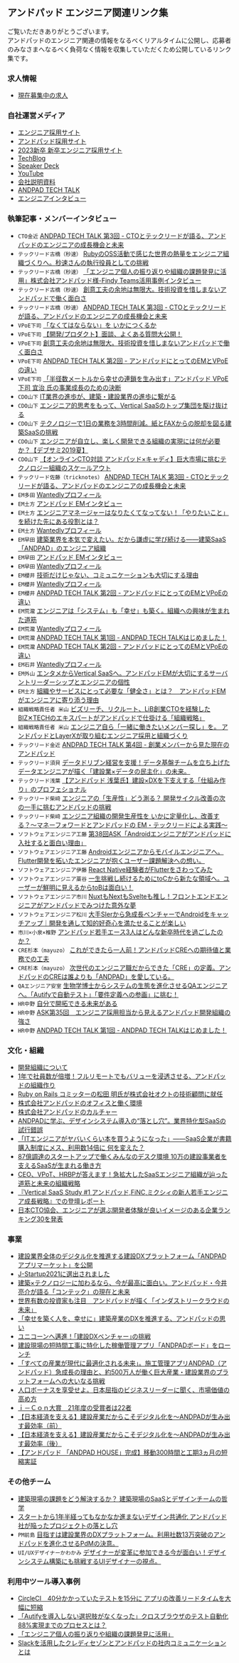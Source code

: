 ## アンドパッド エンジニア関連リンク集

ご覧いただきありがとうございます。  
アンドパッドのエンジニア関連の情報をなるべくリアルタイムに公開し、応募者のみなさまへなるべく負荷なく情報を収集していただくため公開しているリンク集です。 

### 求人情報
* [現在募集中の求人](https://hrmos.co/pages/andpad/jobs?category=1400453786062708736)

### 自社運営メディア
* [エンジニア採用サイト](https://engineer.andpad.co.jp/)
* [アンドパッド採用サイト](https://recruit.andpad.co.jp/)
* [2023新卒 新卒エンジニア採用サイト](https://engineer2023.andpad.co.jp/)
* [TechBlog](https://tech.andpad.co.jp/)
* [Speaker Deck](https://speakerdeck.com/andpad)
* [YouTube](https://www.youtube.com/playlist?list=PLApU0jUJ3KKLCdyOTkoiC3ccUSGg9qQ-3)
* [会社説明資料](https://speakerdeck.com/andpad_hr88/andpad-hui-she-shuo-ming-zi-liao)
* [ANDPAD TECH TALK](https://tech.andpad.co.jp/entry/2021/10/01/180000)
* [エンジニアインタビュー](https://www.wantedly.com/stories/s/ANDPAD_Engineers)

### 執筆記事・メンバーインタビュー
* `CTO金近`  [ANDPAD TECH TALK 第3回 - CTOとテックリードが語る、アンドパッドのエンジニアの成長機会と未来](https://tech.andpad.co.jp/entry/2021/10/29/170000)
* `テックリード古橋（秒速）` [RubyのOSS活動で感じた世界の熱量をエンジニア組織づくりへ。秒速さんの執行役員としての挑戦](https://engineer-lab.findy-code.io/284km-andpad)
* `テックリード古橋（秒速）` [「エンジニア個人の振り返りや組織の課題発見に活用」株式会社アンドパッド様-Findy Teams活用事例インタビュー](https://engineering-org.findy-teams.com/posts/andpad-interview/)
* `テックリード古橋（秒速）` [創意工夫の余地は無限大。技術投資を惜しまないアンドパッドで働く面白さ](https://findy-code.io/pick-up/interviews/andpad-engineer2)
* `テックリード古橋（秒速）`  [ANDPAD TECH TALK 第3回 - CTOとテックリードが語る、アンドパッドのエンジニアの成長機会と未来](https://tech.andpad.co.jp/entry/2021/10/29/170000)
* `VPoE下司` [「なくてはならない」を いかにつくるか](https://recruit.andpad.co.jp/member/05.html)
* `VPoE下司`  [【開発/プロダクト】面談、よくある質問大公開！](https://note.com/andpad_hr/n/n6c279cad0703)
* `VPoE下司` [創意工夫の余地は無限大。技術投資を惜しまないアンドパッドで働く面白さ](https://findy-code.io/pick-up/interviews/andpad-engineer2)
* `VPoE下司`  [ANDPAD TECH TALK 第2回 - アンドパッドにとってのEMとVPoEの違い](https://tech.andpad.co.jp/entry/2021/10/15/120000)
* `VPoE下司` [ 「半径数メートルから幸せの連鎖を生み出す」アンドパッド VPoE 下司 宜治 氏の事業成長のための決断 ]( https://evange.jp/n/n9c3b10503acd )
* `CDO山下`  [IT業界の進歩が、建築・建設業界の進歩に繋がる](https://recruit.andpad.co.jp/member/04.html)
* `CDO山下`  [エンジニア的思考をもって、Vertical SaaSのトップ集団を駆け抜ける](https://engineer.andpad.co.jp/interviewone)
* `CDO山下`  [テクノロジーで1日の業務を3時間削減。紙とFAXからの脱却を図る建築SaaSの挑戦](https://flxy.jp/article/8523)
* `CDO山下`  [エンジニアが自立し、楽しく開発できる組織の実現には何が必要か？【デブサミ2019夏】](https://codezine.jp/article/detail/11644)
* `CDO山下`  [【オンラインCTO対談 アンドパッド×キャディ】巨大市場に挑むテクノロジー組織のスケールアウト](https://www.youtube.com/watch?v=sNjtu9EHFwA)
* `テックリード佐藤（tricknotes）`  [ANDPAD TECH TALK 第3回 - CTOとテックリードが語る、アンドパッドのエンジニアの成長機会と未来](https://tech.andpad.co.jp/entry/2021/10/29/170000)
* `EM多田`  [Wantedlyプロフィール](https://www.wantedly.com/id/shinya_td)
* `EM土方`  [アンドパッド EMインタビュー](https://tech.andpad.co.jp/entry/2020/09/04/173751)
* `EM土方`  [エンジニアマネージャーはなりたくてなってない！「やりたいこと」を続けた先にある役割とは？](https://engineer-lab.findy-code.io/em-nyumon)
* `EM土方`  [Wantedlyプロフィール](https://www.wantedly.com/id/andpad_hijikata)
* `EM早田`  [建築業界を本気で変えたい。だから謙虚に学び続ける——建築SaaS「ANDPAD」のエンジニア組織](https://findy-code.io/pick-up/interviews/andpad-engineer)
* `EM早田`  [アンドパッド EMインタビュー](https://tech.andpad.co.jp/entry/2020/09/04/173751)
* `EM早田`  [Wantedlyプロフィール](https://www.wantedly.com/id/daisuke_hayata)
* `EM櫻井`  [技術だけじゃない、コミュニケーションも大切にする理由](https://www.wantedly.com/companies/andpad/post_articles/341185)
* `EM櫻井`  [Wantedlyプロフィール](https://www.wantedly.com/id/kenji_sakurai)
* `EM櫻井`  [ANDPAD TECH TALK 第2回 - アンドパッドにとってのEMとVPoEの違い](https://tech.andpad.co.jp/entry/2021/10/15/120000)
* `EM荒瀧`  [エンジニアは「システム」も「幸せ」も築く。組織への興味が生まれた道筋](https://www.wantedly.com/companies/andpad/post_articles/350074)
* `EM荒瀧`  [Wantedlyプロフィール](https://www.wantedly.com/id/yu_arataki_ap)
* `EM荒瀧`  [ANDPAD TECH TALK 第1回 - ANDPAD TECH TALKはじめました！](https://tech.andpad.co.jp/entry/2021/10/01/180000)
* `EM荒瀧`  [ANDPAD TECH TALK 第2回 - アンドパッドにとってのEMとVPoEの違い](https://tech.andpad.co.jp/entry/2021/10/15/120000)
* `EM石井`  [Wantedlyプロフィール](https://www.wantedly.com/id/motohirock)
*  `EM外山`  [ エンタメからVertical SaaSへ。アンドパッドEMが大切にするサーバントリーダーシップとエンジニアの個性 ]( https://www.wantedly.com/companies/andpad/post_articles/388156 )  
* `EM土方`  [ 組織やサービスにとって必要な「健全さ」とは？　アンドパッドEMがエンジニアに寄り添う理由 ]( https://www.wantedly.com/companies/andpad/post_articles/389353 )  
* `組織戦略責任者 米山`  [ ビズリーチ、リクルート、LiB創業CTOを経験したBIZ✕TECHのエキスパートがアンドパッドで仕掛ける「組織戦略」 ]( https://www.wantedly.com/companies/andpad/post_articles/391067 )  
* `組織戦略責任者 米山`  [ エンジニア自ら「一緒に働きたいメンバー探し」を。 アンドパッドとLayerXが取り組むエンジニア採用と組織づくり ]( https://engineering-org.findy-teams.com/posts/andpad-layerx/ )
* `テックリード金近`  [ANDPAD TECH TALK 第4回 - 創業メンバーから見た現在のアンドパッド](https://tech.andpad.co.jp/entry/2021/11/09/121000)
*  `テックリード須貝`  [ データドリブン経営を支援！データ基盤チームを立ち上げたデータエンジニアが描く「建設業×データの民主化」の未来。 ]( https://www.wantedly.com/companies/andpad/post_articles/365538)  
* `テックリード浅葉`  [ 【アンドパッド 浅葉氏】建設×DXを下支えする「仕組み作り」のプロフェショナル ]( https://note.com/forstartups_ep/n/n7d9522889dc7 )
* `テックリード柴﨑` [ エンジニアの「生産性」どう測る？ 開発サイクル改善の次の一手に挑むアンドパッドの挑戦 ]( https://seleck.cc/1524 )
* `テックリード柴﨑`  [ エンジニア組織の開発生産性を いかに定量化し、改善する？〜マネーフォワードとアンドパッドの EM・テックリードによる実践〜 ]( https://engineering-org.findy-teams.com/posts/andpad-moneyforward/ ) 
* `ソフトウェアエンジニア工藤`  [第38回ASK「Androidエンジニアがアンドパッドに入社すると面白い理由」](https://note.com/andpad_hr/n/n108960a02663)
* `ソフトウェアエンジニア工藤`  [Androidエンジニアからモバイルエンジニアへ。Flutter開発を拓いたエンジニアが抱くユーザー課題解決への想い。](https://www.wantedly.com/companies/andpad/post_articles/351596)
* `ソフトウェアエンジニア伊藤`  [React Native経験者がFlutterをさわってみた](https://tech.andpad.co.jp/entry/2020/02/12/114953)
* `ソフトウェアエンジニア藁谷`  [ 一生挑戦し続けるためにtoCから新たな領域へ。ユーザーが鮮明に見えるからtoBは面白い！ ]( https://www.wantedly.com/companies/andpad/post_articles/358823 ) 
* `ソフトウェアエンジニア市川`  [ NuxtもNextもSvelteも推し！フロントエンドエンジニアがアンドパッドでみつけた意外な夢 ]( https://www.wantedly.com/companies/andpad/post_articles/362007)  
* `ソフトウェアエンジニア松川` [ 大手SIerから急成長ベンチャーでAndroidをキャッチアップ｜開発を通して知的好奇心を満たせることが楽しい ]( https://www.geekly.co.jp/column/cat-geeklycolumn/custmer_interview_10/ )
* `市川×小泉×椎野`  [ アンドパッド若手エース3人はどんな新卒時代を過ごしたのか？]( https://www.wantedly.com/companies/andpad/post_articles/370591 )  
* `CRE杉本（mayuzo）`  [これができたら一人前！アンドパッドCREへの期待値と業務での工夫](https://tech.andpad.co.jp/entry/2021/11/05/140000)
* `CRE杉本（mayuzo）`  [ 次世代のエンジニア職だからできた「CRE」の定義。アンドパッドのCREは誰よりも「ANDPAD」を愛している。 ]( https://www.wantedly.com/companies/andpad/post_articles/370616 )  
* `QAエンジニア安室`  [ 生物学博士からシステムの生態を進化させるQAエンジニアへ。「Autifyで自動テスト」「要件定義への参画」に挑む！ ]( https://www.wantedly.com/companies/andpad/post_articles/376197 )  
* `HR中野`  [自分で開拓できる未来がある](https://recruit.andpad.co.jp/member/21.html)
* `HR中野`  [ASK第35回　エンジニア採用担当から見えるアンドパッド開発組織の強さ](https://www.youtube.com/watch?v=vhoEbbMBcvY)
* `HR中野`  [ANDPAD TECH TALK 第1回 - ANDPAD TECH TALKはじめました！](https://tech.andpad.co.jp/entry/2021/10/01/180000)

### 文化・組織
* [開発組織について](https://tech.andpad.co.jp/entry/2021/04/16/104326)
* [1年で社員数が倍増！フルリモートでもバリューを浸透させる、アンドパッドの組織作り](https://seleck.cc/1449)
* [Ruby on Rails コミッターの松田 明氏が株式会社オクトの技術顧問に就任](https://lp.andpad.jp/157/)
* [ 株式会社アンドパッドのオフィスと働く環境 ](  https://wall.ac/companies/andpad/office )
* [ 株式会社アンドパッドのカルチャー ](  https://wall.ac/companies/andpad/culture )
* [ ANDPADに学ぶ、デザインシステム導入の“落とし穴”。業界特化型SaaSの試行錯誤 ]( https://careerhack.en-japan.com/report/detail/1554 )
* [ 「ITエンジニアがヤバいくらい本を買うようになった」――SaaS企業が書籍購入制度にメス、利用数14倍に 何を変えた？ ]( https://www.itmedia.co.jp/news/articles/2206/22/news058.html )
* [ 87億調達のスタートアップで働くみんなのデスク環境 10万の建設事業者を支えるSaaSが生まれる働き方 ]( https://www.itmedia.co.jp/news/articles/2207/25/news049.html )
* [ CEO、VPoT、HRBPが答えます！急拡大したSaaSエンジニア組織が辿った道筋と未来の組織戦略 ]( https://www.youtube.com/watch?v=BGa2T2VmR8s ) 
* [ 『Vertical SaaS Study #1 アンドパッド,FiNC,ミクシィの新人若手エンジニア成長戦略』での登壇レポート ]( https://mixi-developers.mixi.co.jp/vertical-saas-study-1-93ddd6b34806 ) 
* [ 日本CTO協会、エンジニアが選ぶ開発者体験が良いイメージのある企業ランキング30を発表 ]( https://prtimes.jp/main/html/rd/p/000000005.000081310.html ) 


### 事業
* [建設業界全体のデジタル化を推進する建設DXプラットフォーム「ANDPADアプリマーケット」を公開](https://andpad.co.jp/news/524/)
* [J-Startup2021に選出されました](https://www.j-startup.go.jp/news/news_211020.html)
* [建築×テクノロジーに加わるなら、今が最高に面白い。アンドパッド・今井亮介が語る「コンテック」の現在と未来](https://blog.allstarsaas.com/posts/andpad-interview-20201211)
* [世界有数の投資家も注目　アンドパッドが描く「インダストリークラウドの未来」](https://forbesjapan.com/articles/detail/39666)
* [「幸せを築く人を、幸せに」建築産業のDXを推進する、アンドパッドの思い](https://forbesjapan.com/articles/detail/36108)
* [ユニコーンへ邁進！｢建設DXベンチャー｣の挑戦](https://toyokeizai.net/articles/-/379571)
* [建設現場の短時間工事に特化した稼働管理アプリ「ANDPADボード」をローンチ](https://lp.andpad.jp/2950/)
* [「すべての産業が現代に最適化される未来」。施工管理アプリANDPAD（アンドパッド）急成長の理由と、約500万人が働く巨大産業・建設業界のプラットフォームへの大いなる挑戦](https://digital-shift.jp/dx_strategy/210422)
* [人口ボーナスを享受せよ。日本屈指のビジネスリーダーに聞く、市場価値の高め方](https://college.goodfind.jp/articles/andpad-inada-ogino/)
* [ｉ－Ｃｏｎ大賞　21年度の受賞者は22者](https://www.kentsu.co.jp/webnews/view.asp?cd=220222590010&area=0&yyyy=0&pub=1)
* [ 【日本経済を支える】建設産業だからこそデジタル化を～ANDPADが生み出す最効率（前） ]( https://www.data-max.co.jp/article/45727 )
* [ 【日本経済を支える】建設産業だからこそデジタル化を～ANDPADが生み出す最効率（後） ]( https://www.data-max.co.jp/article/45751 )
* [ 【アンドパッド 「ANDPAD HOUSE」完成】移動300時間と工期3ヵ月の短縮実証 ]( https://www.kensetsunews.com/web-kan/678291 )

### その他チーム
* [建築現場の課題をどう解決するか？ 建築現場のSaaSとデザインチームの哲学](https://uxmilk.jp/85449)
* [ スタートから1年半経ってもなかなか進まないデザイン共通化  アンドパッド社が陥ったプロジェクトの落とし穴 ]( https://logmi.jp/tech/articles/326368 )
* `PM前島`  [ 目指すは建設業界のDXプラットフォーム。利用社数13万突破のアンドパッドを進化させるPdMの決意。 ]( https://www.wantedly.com/companies/andpad/post_articles/404251 )  
* `UI/UXデザイナーかわかみ`  [ デザイナーが変革に参加できる今が面白い！デザインシステム構築にも挑戦するUIデザイナーの視点。 ]( https://www.wantedly.com/companies/andpad/post_articles/408536 )  

### 利用中ツール導入事例
* [CircleCI　40分かかっていたテストを15分に アプリの改善リードタイムを大幅に短縮](https://circleci.com/ja/case-studies/andpad/)
* [「Autifyを導入しない選択肢がなくなった」クロスブラウザのテスト自動化88%実現までのプロセスとは？](https://autify.com/ja/stories/andpad)
* [ 「エンジニア個人の振り返りや組織の課題発見に活用」 ]( https://engineering-org.findy-teams.com/posts/andpad-interview/ )
* [ Slackを活用したクレディセゾンとアンドパッドの社内コミュニケーションとは ]( https://news.mynavi.jp/techplus/article/20220328-2303963/ )

